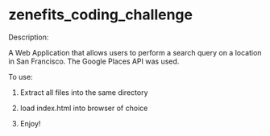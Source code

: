 # zenefits_coding_challenge

Description:

A Web Application that allows users to perform a search query on a location in San Francisco. The Google Places API was used.

To use:

1. Extract all files into the same directory

2. load index.html into browser of choice

3. Enjoy!


